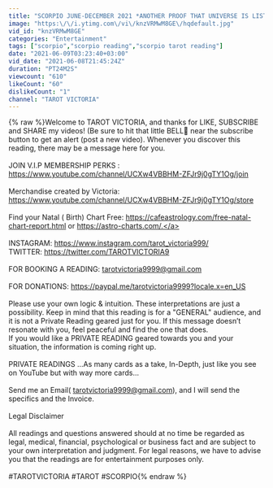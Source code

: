```yaml
---
title: "SCORPIO JUNE-DECEMBER 2021 *ANOTHER PROOF THAT UNIVERSE IS LISTENING TO YOUR PRAYERS*"
image: "https:\/\/i.ytimg.com\/vi\/knzVRMwM8GE\/hqdefault.jpg"
vid_id: "knzVRMwM8GE"
categories: "Entertainment"
tags: ["scorpio","scorpio reading","scorpio tarot reading"]
date: "2021-06-09T03:23:40+03:00"
vid_date: "2021-06-08T21:45:24Z"
duration: "PT24M2S"
viewcount: "610"
likeCount: "60"
dislikeCount: "1"
channel: "TAROT VICTORIA"
---
```

{% raw %}Welcome to TAROT VICTORIA, and thanks for LIKE, SUBSCRIBE and SHARE my videos! (Be sure to hit that little BELL🔔 near the subscribe button to get an alert (post a new video). Whenever you discover this reading, there may be a message here for you.<br /><br />JOIN V.I.P MEMBERSHIP PERKS :<br /><a rel="nofollow" target="blank" href="https://www.youtube.com/channel/UCXw4VBBHM-ZFJr9j0gTY1Og/join">https://www.youtube.com/channel/UCXw4VBBHM-ZFJr9j0gTY1Og/join</a><br /><br />Merchandise created by Victoria:<br /><a rel="nofollow" target="blank" href="https://www.youtube.com/channel/UCXw4VBBHM-ZFJr9j0gTY1Og/store">https://www.youtube.com/channel/UCXw4VBBHM-ZFJr9j0gTY1Og/store</a><br /><br />Find your Natal ( Birth)  Chart Free: <a rel="nofollow" target="blank" href="https://cafeastrology.com/free-natal-chart-report.html">https://cafeastrology.com/free-natal-chart-report.html</a> or <a rel="nofollow" target="blank" href="https://astro-charts.com/.">https://astro-charts.com/.</a><br /><br />INSTAGRAM: <a rel="nofollow" target="blank" href="https://www.instagram.com/tarot_victoria999/">https://www.instagram.com/tarot_victoria999/</a><br />TWITTER: <a rel="nofollow" target="blank" href="https://twitter.com/TAROTVICTORIA9">https://twitter.com/TAROTVICTORIA9</a><br /><br />FOR BOOKING A READING: tarotvictoria9999@gmail.com<br /><br />FOR DONATIONS: <a rel="nofollow" target="blank" href="https://paypal.me/tarotvictoria9999?locale.x=en_US">https://paypal.me/tarotvictoria9999?locale.x=en_US</a><br /><br />Please use your own logic &amp; intuition. These interpretations are just a possibility. Keep in mind that this reading is for a &quot;GENERAL&quot; audience, and it is not a Private Reading geared just for you. If this message doesn’t resonate with you, feel peaceful and find the one that does.<br /> If you would like a PRIVATE READING geared towards you and your situation, the information is coming right up.<br /><br />PRIVATE READINGS ...As many cards as a take, In-Depth, just like you see on YouTube but with way more cards...<br /><br />Send me an Email( tarotvictoria9999@gmail.com), and I will send the specifics and the Invoice. <br /><br />Legal Disclaimer<br /><br />All readings and questions answered should at no time be regarded as legal, medical, financial, psychological or business fact and are subject to your own interpretation and judgment. For legal reasons, we have to advise you that the readings are for entertainment purposes only.<br /><br />#TAROTVICTORIA #TAROT #SCORPIO{% endraw %}
